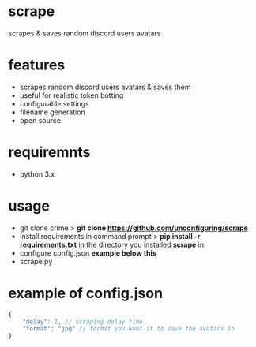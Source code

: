 # scrape
scrapes & saves random discord users avatars

# features
- scrapes random discord users avatars & saves them
- useful for realistic token botting
- configurable settings
- filename generation
- open source

# requiremnts 
- python 3.x

# usage
- git clone crime > **git clone https://github.com/unconfiguring/scrape**
- install requirements in command prompt > **pip install -r requirements.txt** in the directory you installed **scrape** in
- configure config.json **example below this**
- scrape.py

# example of config.json
```js
{
    "delay": 2, // scraping delay time
    "format": "jpg" // format you want it to save the avatars in
}
```
